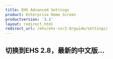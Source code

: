 ```yaml
---
title: EHS Advanced Settings
product: Enterprise Home Screen
productversion: '3.1'
layout: redirect.html
redirect_url: /ehs/ehs-cn/2-8/guide/settings/
---
```


## 切换到EHS 2.8，最新的中文版...






